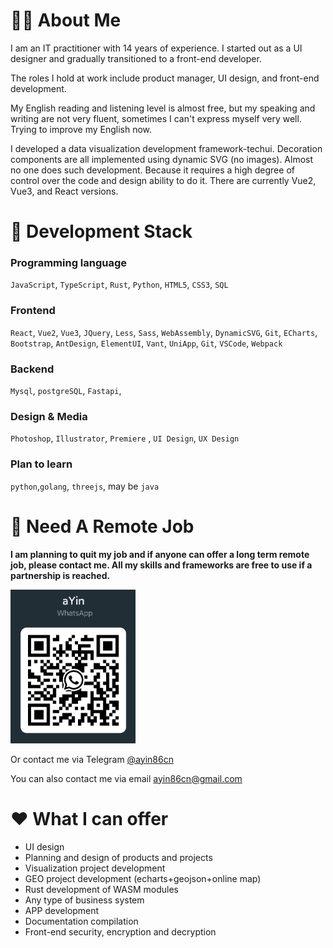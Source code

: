 
# 🧑‍💻 About Me

I am an IT practitioner with 14 years of experience. I started out as a UI designer and gradually transitioned to a front-end developer. 

The roles I hold at work include product manager, UI design, and front-end development. 

My English reading and listening level is almost free, but my speaking and writing are not very fluent, sometimes I can't express myself very well. Trying to improve my English now.

I developed a data visualization development framework-techui. Decoration components are all implemented using dynamic SVG (no images). Almost no one does such development. Because it requires a high degree of control over the code and design ability to do it. There are currently Vue2, Vue3, and React versions.



# 🧊 Development Stack

### Programming language

`JavaScript`, `TypeScript`, `Rust`, `Python`, `HTML5`, `CSS3`, `SQL`


### Frontend

`React`, `Vue2`, `Vue3`, `JQuery`, `Less`, `Sass`, `WebAssembly`,  `DynamicSVG`, `Git`, `ECharts`, `Bootstrap`, `AntDesign`, `ElementUI`, `Vant`, `UniApp`, `Git`, `VSCode`, `Webpack`

### Backend

`Mysql`, `postgreSQL`, `Fastapi`, 

### Design & Media

`Photoshop`, `Illustrator`, `Premiere` , `UI Design`, `UX Design`

### Plan to learn

`python`,`golang`, `threejs`, may be `java`

# 📑 Need A Remote Job

**I am planning to quit my job and if anyone can offer a long term remote job, please contact me. All my skills and frameworks are free to use if a partnership is reached.**



<img src="./WhatsApp.png" width="200" />

Or contact me via Telegram [@ayin86cn](https://t.me/ayin86cn)

You can also contact me via email ayin86cn@gmail.com



# ❤️ What I can offer


  - UI design
  - Planning and design of products and projects
  - Visualization project development
  - GEO project development (echarts+geojson+online map)
  - Rust development of WASM modules
  - Any type of business system
  - APP development
  - Documentation compilation
  - Front-end security, encryption and decryption
